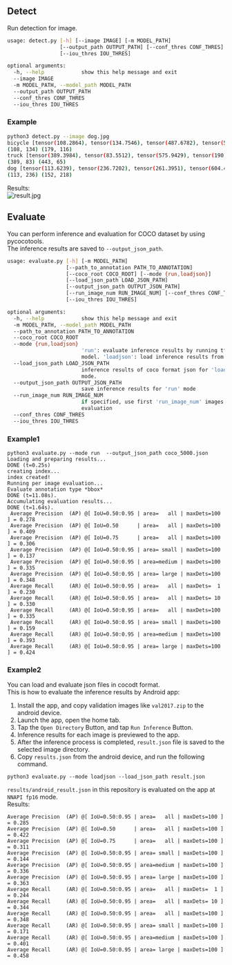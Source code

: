 ## Detect
Run detection for image.  
```sh
usage: detect.py [-h] [--image IMAGE] [-m MODEL_PATH]
                 [--output_path OUTPUT_PATH] [--conf_thres CONF_THRES]
                 [--iou_thres IOU_THRES]

optional arguments:
  -h, --help            show this help message and exit
  --image IMAGE
  -m MODEL_PATH, --model_path MODEL_PATH
  --output_path OUTPUT_PATH
  --conf_thres CONF_THRES
  --iou_thres IOU_THRES
```
### Example
```sh
python3 detect.py --image dog.jpg
bicycle [tensor(108.2864), tensor(134.7546), tensor(487.6782), tensor(595.6481)]
(108, 134) (179, 116)
truck [tensor(389.3984), tensor(83.5512), tensor(575.9429), tensor(190.0590)]
(389, 83) (443, 65)
dog [tensor(113.6239), tensor(236.7202), tensor(261.3951), tensor(604.4341)]
(113, 236) (152, 218)
```
Results:  
![result.jpg](https://github.com/lp6m/yolov5s_android/raw/media/host/result.jpg)

## Evaluate
You can perform inference and evaluation for COCO dataset by using pycocotools.  
The inference results are saved to `--output_json_path`.
```sh
usage: evaluate.py [-h] [-m MODEL_PATH]
                   [--path_to_annotation PATH_TO_ANNOTATION]
                   [--coco_root COCO_ROOT] [--mode {run,loadjson}]
                   [--load_json_path LOAD_JSON_PATH]
                   [--output_json_path OUTPUT_JSON_PATH]
                   [--run_image_num RUN_IMAGE_NUM] [--conf_thres CONF_THRES]
                   [--iou_thres IOU_THRES]

optional arguments:
  -h, --help            show this help message and exit
  -m MODEL_PATH, --model_path MODEL_PATH
  --path_to_annotation PATH_TO_ANNOTATION
  --coco_root COCO_ROOT
  --mode {run,loadjson}
                        'run': evaluate inference results by running tflite
                        model. 'loadjson': load inference results from json
  --load_json_path LOAD_JSON_PATH
                        inference results of coco format json for 'loadjson'
                        mode.
  --output_json_path OUTPUT_JSON_PATH
                        save inference results for 'run' mode
  --run_image_num RUN_IMAGE_NUM
                        if specified, use first 'run_image_num' images for
                        evaluation
  --conf_thres CONF_THRES
  --iou_thres IOU_THRES
```

### Example1
```
python3 evaluate.py --mode run  --output_json_path coco_5000.json
Loading and preparing results...
DONE (t=0.25s)
creating index...
index created!
Running per image evaluation...
Evaluate annotation type *bbox*
DONE (t=11.08s).
Accumulating evaluation results...
DONE (t=1.64s).
 Average Precision  (AP) @[ IoU=0.50:0.95 | area=   all | maxDets=100 ] = 0.278
 Average Precision  (AP) @[ IoU=0.50      | area=   all | maxDets=100 ] = 0.409
 Average Precision  (AP) @[ IoU=0.75      | area=   all | maxDets=100 ] = 0.306
 Average Precision  (AP) @[ IoU=0.50:0.95 | area= small | maxDets=100 ] = 0.137
 Average Precision  (AP) @[ IoU=0.50:0.95 | area=medium | maxDets=100 ] = 0.335
 Average Precision  (AP) @[ IoU=0.50:0.95 | area= large | maxDets=100 ] = 0.348
 Average Recall     (AR) @[ IoU=0.50:0.95 | area=   all | maxDets=  1 ] = 0.230
 Average Recall     (AR) @[ IoU=0.50:0.95 | area=   all | maxDets= 10 ] = 0.330
 Average Recall     (AR) @[ IoU=0.50:0.95 | area=   all | maxDets=100 ] = 0.335
 Average Recall     (AR) @[ IoU=0.50:0.95 | area= small | maxDets=100 ] = 0.159
 Average Recall     (AR) @[ IoU=0.50:0.95 | area=medium | maxDets=100 ] = 0.393
 Average Recall     (AR) @[ IoU=0.50:0.95 | area= large | maxDets=100 ] = 0.424
```
  
### Example2
You can load and evaluate json files in cocodt format.  
This is how to evaluate the inference results by Android app:  
1. Install the app, and copy validation images like `val2017.zip` to the android device.
1. Launch the app, open the home tab.
1. Tap the `Open Directory` Button, and tap `Run Inference` Button.
1. Inference results for each image is previewed to the app.
1. After the inference process is completed, `result.json` file is saved to the selected image directory.
1. Copy `results.json` from the android device, and run the following command.
```
python3 evaluate.py --mode loadjson --load_json_path result.json
```
`results/android_result.json` in this repository is evaluated on the app at `NNAPI fp16` mode.  
Results:
```
Average Precision  (AP) @[ IoU=0.50:0.95 | area=   all | maxDets=100 ] = 0.285
Average Precision  (AP) @[ IoU=0.50      | area=   all | maxDets=100 ] = 0.422
Average Precision  (AP) @[ IoU=0.75      | area=   all | maxDets=100 ] = 0.311
Average Precision  (AP) @[ IoU=0.50:0.95 | area= small | maxDets=100 ] = 0.144
Average Precision  (AP) @[ IoU=0.50:0.95 | area=medium | maxDets=100 ] = 0.336
Average Precision  (AP) @[ IoU=0.50:0.95 | area= large | maxDets=100 ] = 0.363
Average Recall     (AR) @[ IoU=0.50:0.95 | area=   all | maxDets=  1 ] = 0.244
Average Recall     (AR) @[ IoU=0.50:0.95 | area=   all | maxDets= 10 ] = 0.344
Average Recall     (AR) @[ IoU=0.50:0.95 | area=   all | maxDets=100 ] = 0.348
Average Recall     (AR) @[ IoU=0.50:0.95 | area= small | maxDets=100 ] = 0.171
Average Recall     (AR) @[ IoU=0.50:0.95 | area=medium | maxDets=100 ] = 0.401
Average Recall     (AR) @[ IoU=0.50:0.95 | area= large | maxDets=100 ] = 0.458
```


